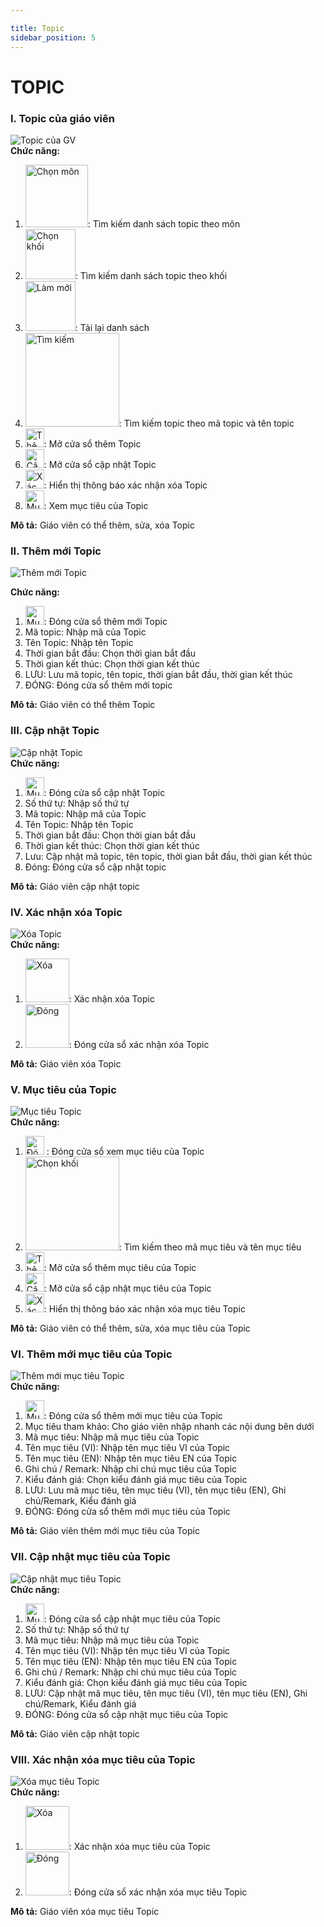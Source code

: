 ```yaml
---

title: Topic
sidebar_position: 5
---
```


# TOPIC

### I. Topic của giáo viên
![Topic của GV](/img/giao-vien/topic/topic-cua-GV.png)  
__Chức năng:__ 
1. <img src="/img/giao-vien/topic/chon-mon.png" alt="Chọn môn" width="100" />: Tìm kiếm danh sách topic theo môn  
2. <img src="/img/giao-vien/topic/chon-khoi.png" alt="Chọn khối" width="80" />: Tìm kiếm danh sách topic theo khối
3. <img src="/img/chung/lam-moi.png" alt="Làm mới" width="80" />: Tải lại danh sách
4. <img src="/img/chung/tim-kiem.png" alt="Tìm kiếm" width="150" />: Tìm kiếm topic theo mã topic và tên topic 
5. <img src="/img/chung/them.png" alt="Thêm" width="30" />: Mở cửa sổ thêm Topic 
6. <img src="/img/chung/cap-nhat.png" alt="Cập nhật" width="30" />: Mở cửa sổ cập nhật Topic 
7. <img src="/img/chung/xac-nhan.png" alt="Xác nhận" width="30" />: Hiển thị thông báo xác nhận xóa Topic 
8. <img src="/img/giao-vien/topic/muc-tieu.png" alt="Mục tiêu" width="30" />: Xem mục tiêu của Topic


__Mô tả:__ Giáo viên có thể thêm, sửa, xóa Topic 

### II. Thêm mới Topic
![Thêm mới Topic](/img/giao-vien/topic/them-moi.png)  

__Chức năng:__  
1. <img src="/img/chung/dong.png" alt="Mục tiêu" width="30" />: Đóng cửa sổ thêm mới Topic 
2. Mã topic: Nhập mã của Topic 
3. Tên Topic: Nhập tên Topic 
4. Thời gian bắt đầu: Chọn thời gian bắt đầu 
5. Thời gian kết thúc: Chọn thời gian kết thúc 
6. LƯU: Lưu mã topic, tên topic, thời gian bắt đầu, thời gian kết thúc 
7. ĐÓNG: Đóng cửa sổ thêm mới topic  

__Mô tả:__ Giáo viên có thể thêm Topic  

### III. Cập nhật Topic
![Cập nhật Topic](/img/giao-vien/topic/cap-nhat-topic.png)  
__Chức năng:__ 
1. <img src="/img/chung/dong.png" alt="Mục tiêu" width="30" />: Đóng cửa sổ cập nhật Topic 
2. Số thứ tự: Nhập số thứ tự
3. Mã topic: Nhập mã của Topic 
4. Tên Topic: Nhập tên Topic 
5. Thời gian bắt đầu: Chọn thời gian bắt đầu 
6. Thời gian kết thúc: Chọn thời gian kết thúc 
7. Lưu: Cập nhật mã topic, tên topic, thời gian bắt đầu, thời gian kết thúc 
8. Đóng: Đóng cửa sổ cập nhật topic  

__Mô tả:__ Giáo viên cập nhật topic 

### IV. Xác nhận xóa Topic 
![Xóa Topic](/img/giao-vien/topic/xoa.png)  
__Chức năng:__
1. <img src="/img/chung/ok.png" alt="Xóa" width="70" />: Xác nhận xóa Topic 
2. <img src="/img/chung/cancel.png" alt="Đóng" width="70" />: Đóng cửa sổ xác nhận xóa Topic  

__Mô tả:__ Giáo viên xóa Topic

### V. Mục tiêu của Topic 
![Mục tiêu Topic](/img/giao-vien/topic/muc-tieu-topic.png)  
__Chức năng:__ 
1. <img src="/img/giao-vien/topic/dong-muc-tieu.png" alt="Đóng" width="30" /> : Đóng cửa sổ xem mục tiêu của Topic 
2. <img src="/img/chung/tim-kiem.png" alt="Chọn khối" width="150" />: Tìm kiếm theo mã mục tiêu và tên mục tiêu
3. <img src="/img/chung/them.png" alt="Thêm" width="30" />: Mở cửa sổ thêm mục tiêu của Topic 
4. <img src="/img/chung/cap-nhat.png" alt="Cập nhật" width="30" />: Mở cửa sổ cập nhật mục tiêu của Topic 
5. <img src="/img/chung/xac-nhan.png" alt="Xác nhận" width="30" />: Hiển thị thông báo xác nhận xóa mục tiêu Topic 


__Mô tả:__ Giáo viên có thể thêm, sửa, xóa mục tiêu của Topic  

### VI. Thêm mới mục tiêu của Topic
![Thêm mới mục tiêu Topic](/img/giao-vien/topic/them-moi-muc-tieu.png)  
__Chức năng:__
1. <img src="/img/chung/dong.png" alt="Mục tiêu" width="30" />: Đóng cửa sổ thêm mới mục tiêu của Topic 
2. Mục tiêu tham khảo: Cho giáo viên nhập nhanh các nội dung bên dưới 
3. Mã mục tiêu: Nhập mã mục tiêu của Topic 
4. Tên mục tiêu (VI): Nhập tên mục tiêu VI của Topic 
5. Tên mục tiêu (EN): Nhập tên mục tiêu EN của Topic 
6. Ghi chú / Remark: Nhập chi chú mục tiêu của Topic 
7. Kiểu đánh giá: Chọn kiểu đánh giá mục tiêu của Topic 
8. LƯU: Lưu mã mục tiêu, tên mục tiêu (VI), tên mục tiêu (EN), Ghi chú/Remark, 
Kiểu đánh giá 
9. ĐÓNG: Đóng cửa sổ thêm mới mục tiêu của Topic  

__Mô tả:__ Giáo viên thêm mới mục tiêu của Topic  

### VII. Cập nhật mục tiêu của Topic
![Cập nhật mục tiêu Topic](/img/giao-vien/topic/cap-nhat-muc-tieu.png)  
__Chức năng:__ 
1. <img src="/img/chung/dong.png" alt="Mục tiêu" width="30" />: Đóng cửa sổ cập nhật mục tiêu của Topic 
2. Số thứ tự: Nhập số thứ tự
3. Mã mục tiêu: Nhập mã mục tiêu của Topic 
4. Tên mục tiêu (VI): Nhập tên mục tiêu VI của Topic 
5. Tên mục tiêu (EN): Nhập tên mục tiêu EN của Topic 
6. Ghi chú / Remark: Nhập chi chú mục tiêu của Topic 
7. Kiểu đánh giá: Chọn kiểu đánh giá mục tiêu của Topic 
8. LƯU: Cập nhật mã mục tiêu, tên mục tiêu (VI), tên mục tiêu (EN), Ghi chú/Remark, Kiểu đánh giá 
9. ĐÓNG: Đóng cửa sổ cập nhật mục tiêu của Topic 

__Mô tả:__ Giáo viên cập nhật topic  

### VIII. Xác nhận xóa mục tiêu của Topic 
![Xóa mục tiêu Topic](/img/giao-vien/topic/xoa-muc-tieu.png)  
__Chức năng:__
1. <img src="/img/chung/ok.png" alt="Xóa" width="70" />: Xác nhận xóa mục tiêu của Topic  
2. <img src="/img/chung/cancel.png" alt="Đóng" width="70" />: Đóng cửa sổ xác nhận xóa mục tiêu Topic  

__Mô tả:__ Giáo viên xóa mục tiêu Topic 
